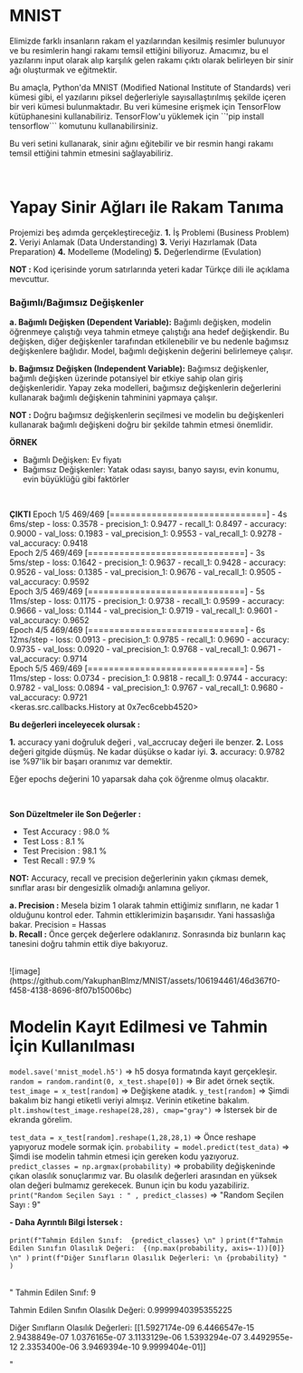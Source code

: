 # MNIST
Elimizde farklı insanların rakam el yazılarından kesilmiş resimler bulunuyor ve bu resimlerin hangi rakamı temsil ettiğini biliyoruz. Amacımız, bu el yazılarını input olarak alıp karşılık gelen rakamı çıktı olarak belirleyen bir sinir ağı oluşturmak ve eğitmektir.

Bu amaçla, Python'da MNIST (Modified National Institute of Standards) veri kümesi gibi, el yazılarını piksel değerleriyle sayısallaştırılmış şekilde içeren bir veri kümesi bulunmaktadır. Bu veri kümesine erişmek için TensorFlow kütüphanesini kullanabiliriz. TensorFlow'u yüklemek için ``'pip install tensorflow``` komutunu kullanabilirsiniz.

Bu veri setini kullanarak, sinir ağını eğitebilir ve bir resmin hangi rakamı temsil ettiğini tahmin etmesini sağlayabiliriz.

<br>

# Yapay Sinir Ağları ile Rakam Tanıma
Projemizi beş adımda gerçekleştireceğiz. 
**1.** İş Problemi (Business Problem)
**2.** Veriyi Anlamak (Data Understanding)
**3.** Veriyi Hazırlamak (Data Preparation)
**4.** Modelleme (Modeling)
**5.** Değerlendirme (Evulation)

**NOT :** Kod içerisinde yorum satırlarında yeteri kadar Türkçe dili ile açıklama mevcuttur.

### Bağımlı/Bağımsız Değişkenler

**a. Bağımlı Değişken (Dependent Variable):**
Bağımlı değişken, modelin öğrenmeye çalıştığı veya tahmin etmeye çalıştığı ana hedef değişkendir. Bu değişken, diğer değişkenler tarafından etkilenebilir ve bu nedenle bağımsız değişkenlere bağlıdır. Model, bağımlı değişkenin değerini belirlemeye çalışır.

**b. Bağımsız Değişken (Independent Variable):**
Bağımsız değişkenler, bağımlı değişken üzerinde potansiyel bir etkiye sahip olan giriş değişkenleridir. Yapay zeka modelleri, bağımsız değişkenlerin değerlerini kullanarak bağımlı değişkenin tahminini yapmaya çalışır.

**NOT :** Doğru bağımsız değişkenlerin seçilmesi ve modelin bu değişkenleri kullanarak bağımlı değişkeni doğru bir şekilde tahmin etmesi önemlidir. 

**ÖRNEK**
- Bağımlı Değişken: Ev fiyatı
- Bağımsız Değişkenler: Yatak odası sayısı, banyo sayısı, evin konumu, evin büyüklüğü gibi faktörler

<br>

**ÇIKTI**
Epoch 1/5 469/469 [==============================] - 4s 6ms/step - loss: 0.3578 - precision_1: 0.9477 - recall_1: 0.8497 - accuracy: 0.9000 - val_loss: 0.1983 - val_precision_1: 0.9553 - val_recall_1: 0.9278 - val_accuracy: 0.9418 <br>
Epoch 2/5 469/469 [==============================] - 3s 5ms/step - loss: 0.1642 - precision_1: 0.9637 - recall_1: 0.9428 - accuracy: 0.9526 - val_loss: 0.1385 - val_precision_1: 0.9676 - val_recall_1: 0.9505 - val_accuracy: 0.9592 <br>
Epoch 3/5 469/469 [==============================] - 5s 11ms/step - loss: 0.1175 - precision_1: 0.9738 - recall_1: 0.9599 - accuracy: 0.9666 - val_loss: 0.1144 - val_precision_1: 0.9719 - val_recall_1: 0.9601 - val_accuracy: 0.9652 <br>
Epoch 4/5 469/469 [==============================] - 6s 12ms/step - loss: 0.0913 - precision_1: 0.9785 - recall_1: 0.9690 - accuracy: 0.9735 - val_loss: 0.0920 - val_precision_1: 0.9768 - val_recall_1: 0.9671 - val_accuracy: 0.9714 <br>
Epoch 5/5 469/469 [==============================] - 5s 11ms/step - loss: 0.0734 - precision_1: 0.9818 - recall_1: 0.9744 - accuracy: 0.9782 - val_loss: 0.0894 - val_precision_1: 0.9767 - val_recall_1: 0.9680 - val_accuracy: 0.9721 <br>
<keras.src.callbacks.History at 0x7ec6cebb4520>

**Bu değerleri inceleyecek olursak :**

**1.** accuracy yani doğruluk değeri , val_accrucay değeri ile benzer.
**2.** Loss değeri gitgide düşmüş. Ne kadar düşükse o kadar iyi.
**3.** accuracy: 0.9782 ise %97'lik bir başarı oranımız var demektir.

Eğer epochs değerini 10 yaparsak daha çok öğrenme olmuş olacaktır.

<br>

**Son Düzeltmeler ile Son Değerler :**
- Test Accuracy : 98.0 %
- Test Loss : 8.1 %
- Test Precision : 98.1 %
- Test Recall : 97.9 %

**NOT:** Accuracy, recall ve precision değerlerinin yakın çıkması demek, sınıflar arası bir dengesizlik olmadığı anlamına geliyor.

**a. Precision :** Mesela bizim 1 olarak tahmin ettiğimiz sınıfların, ne kadar 1 olduğunu kontrol eder. Tahmin ettiklerimizin başarısıdır. Yani hassaslığa bakar. Precision = Hassas<br>
**b. Recall :** Önce gerçek değerlere odaklanırız. Sonrasında biz bunların kaç tanesini doğru tahmin ettik diye bakıyoruz.

<br>
![image](https://github.com/YakuphanBlmz/MNIST/assets/106194461/46d367f0-f458-4138-8696-8f07b15006bc)
<br>

# Modelin Kayıt Edilmesi ve Tahmin İçin Kullanılması 

```model.save('mnist_model.h5')```                         => h5 dosya formatında kayıt gerçekleşir.
```random = random.randint(0, x_test.shape[0])```          => Bir adet örnek seçtik.
```test_image = x_test[random]```                          => Değişkene atadık.
```y_test[random]```                                       => Şimdi bakalım biz hangi etiketli veriyi almışız. Verinin etiketine bakalım.
```plt.imshow(test_image.reshape(28,28), cmap="gray")```   => İstersek bir de ekranda görelim.





```test_data = x_test[random].reshape(1,28,28,1)```        => Önce reshape yapıyoruz modele sormak için.
```probability = model.predict(test_data)```               => Şimdi ise modelin tahmin etmesi için gereken kodu yazıyoruz.
```predict_classes = np.argmax(probability)```             => probability değişkeninde çıkan olasılık sonuçlarımız var. Bu olasılık değerleri arasından en yüksek olan değeri bulmamız gerekecek. Bunun için bu kodu yazabiliriz.
```print("Random Seçilen Sayı : " , predict_classes)```    => "Random Seçilen Sayı :  9"

**- Daha Ayrıntılı Bilgi İstersek :**

```print(f"Tahmin Edilen Sınıf:  {predict_classes} \n" )```
```print(f"Tahmin Edilen Sınıfın Olasılık Değeri:  {(np.max(probability, axis=-1))[0]} \n" )```
```print(f"Diğer Sınıfların Olasılık Değerleri: \n {probability} " )```

<br>
"
Tahmin Edilen Sınıf:  9 

Tahmin Edilen Sınıfın Olasılık Değeri:  0.9999940395355225 

Diğer Sınıfların Olasılık Değerleri: 
 [[1.5927174e-09 6.4466547e-15 2.9438849e-07 1.0376165e-07 3.1133129e-06
  1.5393294e-07 3.4492955e-12 2.3353400e-06 3.9469394e-10 9.9999404e-01]]
  
"












